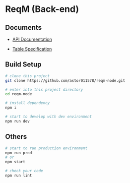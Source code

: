 # ReqM (Back-end)

## Documents

- [API Documentation](https://www.notion.so/API-Documentation-0b80d9faaa5943319805d00ce4cc8568?pvs=4)

- [Table Specification](https://www.notion.so/Table-Specification-69ebdfe8fb1f473b8206394cb5d5b50c?pvs=4)

## Build Setup

```bash
# clone this project
git clone https://github.com/astor011578/reqm-node.git

# enter into this project directory
cd reqm-node

# install dependency
npm i

# start to develop with dev environment
npm run dev
```

## Others

```bash
# start to run production environment
npm run prod
# or
npm start

# check your code
npm run lint
```
